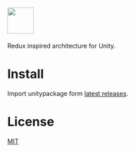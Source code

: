 # <a href="https://github.com/mattak/Unidux"><img src="/mattak/Unidux/raw/master/art/unidux-logo-horizontal.png" height="60"></a>

Redux inspired architecture for Unity.

# Install

Import unitypackage form [latest releases](https://github.com/mattak/Unidux/releases).

# License

[MIT](./LICENSE.md)
